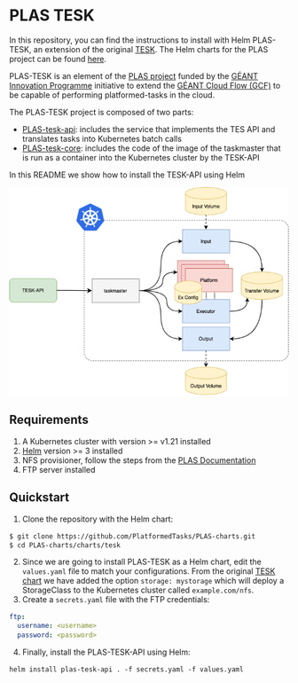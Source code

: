 # PLAS TESK

In this repository, you can find the instructions to install with Helm PLAS-TESK, an extension of the original [TESK](https://github.com/elixir-cloud-aai/TESK).
The Helm charts for the PLAS project can be found [here](https://github.com/PlatformedTasks/PLAS-charts).


PLAS-TESK is an element of the [PLAS project](https://github.com/PlatformedTasks/Documentation) funded by the [GÉANT Innovation Programme](https://community.geant.org/community-programme-portfolio/innovation-programme/) initiative to extend the [GÉANT Cloud Flow (GCF)](https://clouds.geant.org/community-cloud/) to be capable of performing platformed-tasks in the cloud.

The PLAS-TESK project is composed of two parts:
* [PLAS-tesk-api](https://github.com/PlatformedTasks/PLAS-tesk-api): includes the service that implements the TES API and translates tasks into Kubernetes batch calls
* [PLAS-tesk-core](https://github.com/PlatformedTasks/PLAS-tesk-core): includes the code of the image of the taskmaster that is run as a container into the Kubernetes cluster by the TESK-API

In this README we show how to install the TESK-API using Helm

![PLAS extension](src/tesk-plas.png)

## Requirements
1. A Kubernetes cluster with version >= v1.21 installed
2. [Helm](https://helm.sh/docs/intro/install/) version >= 3 installed
3. NFS provisioner, follow the steps from the [PLAS Documentation](https://github.com/PlatformedTasks/Documentation/blob/main/configure_plas_testbed.md)
4. FTP server installed 
   
## Quickstart
1. Clone the repository with the Helm chart:

```console
$ git clone https://github.com/PlatformedTasks/PLAS-charts.git
$ cd PLAS-charts/charts/tesk
```

2. Since we are going to install PLAS-TESK as a Helm chart, edit the `values.yaml` file to match your configurations. 
From the original [TESK chart](https://github.com/elixir-cloud-aai/TESK) we have added the option `storage: mystorage` which will deploy a StorageClass to the Kubernetes cluster called `example.com/nfs`.
3. Create a `secrets.yaml`  file with the FTP credentials:

```yaml
ftp:
  username: <username>
  password: <password>
```

4. Finally, install the PLAS-TESK-API using Helm:

```console
helm install plas-tesk-api . -f secrets.yaml -f values.yaml
```